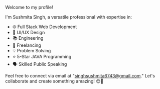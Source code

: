 

Welcome to my profile!

I'm Sushmita Singh, a versatile professional with expertise in:

- 🌐 Full Stack Web Development
- 🎨 UI/UX Design
- 📚 Engineering
- 💼 Freelancing
- 💡 Problem Solving
- ⭐ 5-Star JAVA Programming
- 🗣️ Skilled Public Speaking

Feel free to connect via email at "singhsushmita6743@gmail.com." Let's collaborate and create something amazing! 😊🚀
